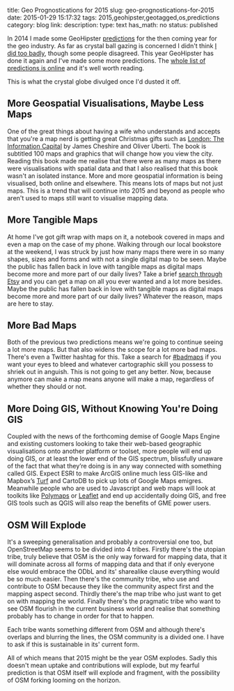 title: Geo Prognostications for 2015
slug: geo-prognostications-for-2015
date: 2015-01-29 15:17:32
tags: 2015,geohipster,geotagged,os,predictions
category: blog
link: 
description: 
type: text
has_math: no
status: published

In 2014 I made some GeoHipster [predictions](/2014/01/04/gazing-into-the-geo-crystal-ball-for-2014/ "/2014/01/04/gazing-into-the-geo-crystal-ball-for-2014/") for the then coming year for the geo industry. As far as crystal ball gazing is concerned I didn't think [I did too badly](/2015/01/23/how-did-2014s-geo-predictions-actually-work-out/ "/2015/01/23/how-did-2014s-geo-predictions-actually-work-out/"), though some people disagreed. This year GeoHipster has done it again and I've made some more predictions. The [whole list of predictions is online](http://geohipster.com/2014/12/27/will-hot-geo-2015-predictions-geohipster-crowd/ "http://geohipster.com/2014/12/27/will-hot-geo-2015-predictions-geohipster-crowd/") and it's well worth reading.

This is what the crystal globe divulged once I'd dusted it off. 

<!-- TEASER_END -->


More Geospatial Visualisations, Maybe Less Maps
-----------------------------------------------



One of the great things about having a wife who understands and accepts that you're a map nerd is getting great Christmas gifts such as [London: The Information Capital](http://www.amazon.co.uk/LONDON-Information-Capital-graphics-change/dp/1846148472 "http://www.amazon.co.uk/LONDON-Information-Capital-graphics-change/dp/1846148472") by James Cheshire and Oliver Uberti. The book is subtitled 100 maps and graphics that will change how you view the city. Reading this book made me realise that there were as many maps as there were visualisations with spatial data and that I also realised that this book wasn't an isolated instance. More and more geospatial information is being visualised, both online and elsewhere. This means lots of maps but not just maps. This is a trend that will continue into 2015 and beyond as people who aren't used to maps still want to visualise mapping data.

More Tangible Maps
------------------



At home I've got gift wrap with maps on it, a notebook covered in maps and even a map on the case of my phone. Walking through our local bookstore at the weekend, I was struck by just how many maps there were in so many shapes, sizes and forms and with not a single digital map to be seen. Maybe the public has fallen back in love with tangible maps as digital maps become more and more part of our daily lives? Take a brief [search through Etsy](https://www.etsy.com/uk/search?q=map "https://www.etsy.com/uk/search?q=map") and you can get a map on all you ever wanted and a lot more besides. Maybe the public has fallen back in love with tangible maps as digital maps become more and more part of our daily lives? Whatever the reason, maps are here to stay.

More Bad Maps
-------------



Both of the previous two predictions means we're going to continue seeing a lot more maps. But that also widens the scope for a lot more bad maps. There's even a Twitter hashtag for this. Take a search for [#badmaps](https://twitter.com/search?q=%23badmaps&src=typd "https://twitter.com/search?q=%23badmaps&src=typd") if you want your eyes to bleed and whatever cartographic skill you possess to shriek out in anguish. This is not going to get any better. Now, because anymore can make a map means anyone will make a map, regardless of whether they should or not.

More Doing GIS, Without Knowing You're Doing GIS
------------------------------------------------



Coupled with the news of the forthcoming demise of Google Maps Engine and existing customers looking to take their web-based geographic visualisations onto another platform or toolset, more people will end up doing GIS, or at least the lower end of the GIS spectrum, blissfully unaware of the fact that what they’re doing is in any way connected with something called GIS. Expect ESRI to make ArcGIS online much less GIS-like and Mapbox’s [Turf](http://turfjs.org/ "http://turfjs.org/") and CartoDB to pick up lots of Google Maps emigres. Meanwhile people who are used to Javascript and web maps will look at toolkits like [Polymaps](http://polymaps.org/ "http://polymaps.org/") or [Leaflet](http://leafletjs.com/ "http://leafletjs.com/") and end up accidentally doing GIS, and free GIS tools such as QGIS will also reap the benefits of GME power users.

OSM Will Explode
----------------



It's a sweeping generalisation and probably a controversial one too, but OpenStreetMap seems to be divided into 4 tribes. Firstly there's the utopian tribe, truly believe that OSM is the only way forward for mapping data, that it will dominate across all forms of mapping data and that if only everyone else would embrace the ODbL and its' sharealike clause everything would be so much easier. Then there's the community tribe, who use and contribute to OSM because they like the community aspect first and the mapping aspect second. Thirdly there's the map tribe who just want to get on with mapping the world. Finally there's the pragmatic tribe who want to see OSM flourish in the current business world and realise that something probably has to change in order for that to happen.

Each tribe wants something different from OSM and although there's overlaps and blurring the lines, the OSM community is a divided one. I have to ask if this is sustainable in its' current form.

All of which means that 2015 might be the year OSM explodes. Sadly this doesn't mean uptake and contributions will explode, but my fearful prediction is that OSM itself will explode and fragment, with the possibility of OSM forking looming on the horizon.


